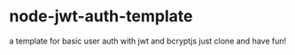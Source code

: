 # node-jwt-auth-template
a template for basic user auth with jwt and bcryptjs
just clone and have fun!

